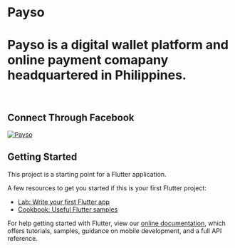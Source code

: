 # Payso
<!DOCTYPE html>
<html>
<head>
<meta name="viewport" content="width=device-width, initial-scale=1">
  
</head>
<body>
<h1>Payso is a digital wallet platform and online payment comapany headquartered in Philippines.</h1>
<br>
  <h2>Connect Through Facebook</h2>
<a href="https://www.facebook.com/pages/category/Currency-Exchange/Paysoapp-104359731263101/"><img src="facebook.png" alt="Payso"></a>

## Getting Started

This project is a starting point for a Flutter application.

A few resources to get you started if this is your first Flutter project:

- [Lab: Write your first Flutter app](https://flutter.dev/docs/get-started/codelab)
- [Cookbook: Useful Flutter samples](https://flutter.dev/docs/cookbook)

For help getting started with Flutter, view our
[online documentation](https://flutter.dev/docs), which offers tutorials,
samples, guidance on mobile development, and a full API reference.


      
</body>
</html> 
